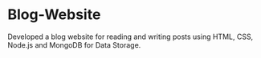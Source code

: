 # Blog-Website
Developed a blog website for reading and writing posts using HTML, CSS, Node.js and MongoDB for Data Storage.
